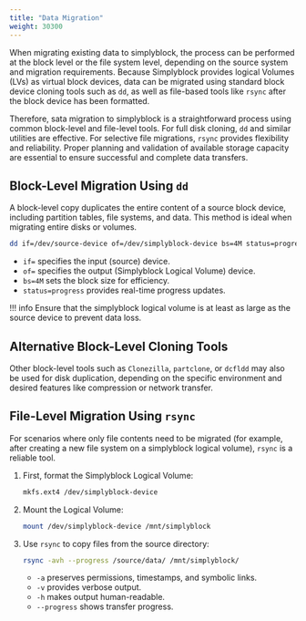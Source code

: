 ```yaml
---
title: "Data Migration"
weight: 30300
---
```


When migrating existing data to simplyblock, the process can be performed at the block level or the file system
level, depending on the source system and migration requirements. Because Simplyblock provides logical Volumes (LVs)
as virtual block devices, data can be migrated using standard block device cloning tools such as `dd`, as well
as file-based tools like `rsync` after the block device has been formatted.

Therefore, sata migration to simplyblock is a straightforward process using common block-level and file-level tools.
For full disk cloning, `dd` and similar utilities are effective. For selective file migrations, `rsync` provides
flexibility and reliability. Proper planning and validation of available storage capacity are essential to ensure
successful and complete data transfers.

## Block-Level Migration Using `dd`

A block-level copy duplicates the entire content of a source block device, including partition tables, file systems, and
data. This method is ideal when migrating entire disks or volumes.

```sh
dd if=/dev/source-device of=/dev/simplyblock-device bs=4M status=progress
```

- `if=` specifies the input (source) device.
- `of=` specifies the output (Simplyblock Logical Volume) device.
- `bs=4M` sets the block size for efficiency.
- `status=progress` provides real-time progress updates.

!!! info
Ensure that the simplyblock logical volume is at least as large as the source device to prevent data loss.

## Alternative Block-Level Cloning Tools

Other block-level tools such as `Clonezilla`, `partclone`, or `dcfldd` may also be used for disk duplication, depending
on the specific environment and desired features like compression or network transfer.

## File-Level Migration Using `rsync`

For scenarios where only file contents need to be migrated (for example, after creating a new file system on a
simplyblock logical volume), `rsync` is a reliable tool.

1. First, format the Simplyblock Logical Volume:
   ```bash
   mkfs.ext4 /dev/simplyblock-device
   ```

2. Mount the Logical Volume:
   ```bash
   mount /dev/simplyblock-device /mnt/simplyblock
   ```

3. Use `rsync` to copy files from the source directory:
   ```bash
   rsync -avh --progress /source/data/ /mnt/simplyblock/
   ```

    - `-a` preserves permissions, timestamps, and symbolic links.
    - `-v` provides verbose output.
    - `-h` makes output human-readable.
    - `--progress` shows transfer progress.
